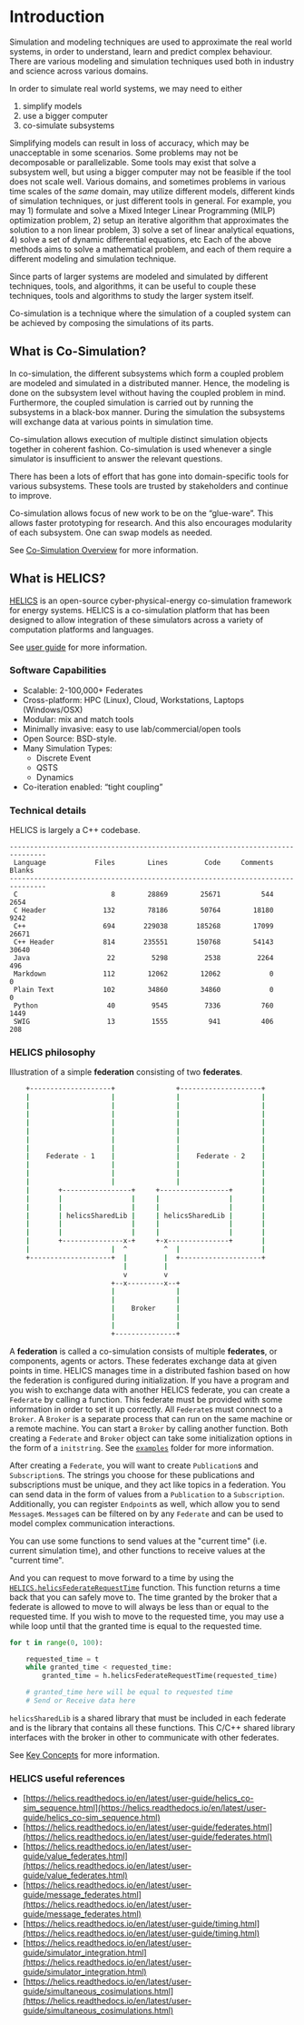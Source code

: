 # Introduction

Simulation and modeling techniques are used to approximate the real world systems, in order to understand, learn and predict complex behaviour. There are various modeling and simulation techniques used both in industry and science across various domains.

In order to simulate real world systems, we may need to either

1) simplify models
2) use a bigger computer
3) co-simulate subsystems

Simplifying models can result in loss of accuracy, which may be unacceptable in some scenarios.
Some problems may not be decomposable or parallelizable.
Some tools may exist that solve a subsystem well, but using a bigger computer may not be feasible if the tool does not scale well.
Various domains, and sometimes problems in various time scales of the _same_ domain, may utilize different models, different kinds of simulation techniques, or just different tools in general.
For example, you may 1) formulate and solve a Mixed Integer Linear Programming (MILP) optimization problem, 2) setup an iterative algorithm that approximates the solution to a non linear problem, 3) solve a set of linear analytical equations, 4) solve a set of dynamic differential equations, etc
Each of the above methods aims to solve a mathematical problem, and each of them require a different modeling and simulation technique.

Since parts of larger systems are modeled and simulated by different techniques, tools, and algorithms, it can be useful to couple these techniques, tools and algorithms to study the larger system itself.

Co-simulation is a technique where the simulation of a coupled system can be achieved by composing the simulations of its parts.

## What is Co-Simulation?

In co-simulation, the different subsystems which form a coupled problem are modeled and simulated in a distributed manner.
Hence, the modeling is done on the subsystem level without having the coupled problem in mind.
Furthermore, the coupled simulation is carried out by running the subsystems in a black-box manner.
During the simulation the subsystems will exchange data at various points in simulation time.

Co-simulation allows execution of multiple distinct simulation objects together in coherent fashion.
Co-simulation is used whenever a single simulator is insufficient to answer the relevant questions.

There has been a lots of effort that has gone into domain-specific tools for various subsystems.
These tools are trusted by stakeholders and continue to improve.

Co-simulation allows focus of new work to be on the “glue-ware”.
This allows faster prototyping for research.
And this also encourages modularity of each subsystem.
One can swap models as needed.

See [Co-Simulation Overview](https://helics.readthedocs.io/en/latest/user-guide/co-simulation_overview.html) for more information.

## What is HELICS?

[HELICS](https://helics.readthedocs.io/en/latest/) is an open-source cyber-physical-energy co-simulation framework for energy systems.
HELICS is a co-simulation platform that has been designed to allow integration of these simulators across a variety of computation platforms and languages.

See [user guide](https://helics.readthedocs.io/en/latest/user-guide/index.html) for more information.

### Software Capabilities

- Scalable: 2-100,000+ Federates
- Cross-platform: HPC (Linux), Cloud, Workstations, Laptops (Windows/OSX)
- Modular: mix and match tools
- Minimally invasive: easy to use lab/commercial/open tools
- Open Source: BSD-style.
- Many Simulation Types:
    - Discrete Event
    - QSTS
    - Dynamics
- Co-iteration enabled: “tight coupling”

### Technical details

HELICS is largely a C++ codebase.

```
-------------------------------------------------------------------------------
 Language            Files        Lines         Code     Comments       Blanks
-------------------------------------------------------------------------------
 C                       8        28869        25671          544         2654
 C Header              132        78186        50764        18180         9242
 C++                   694       229038       185268        17099        26671
 C++ Header            814       235551       150768        54143        30640
 Java                   22         5298         2538         2264          496
 Markdown              112        12062        12062            0            0
 Plain Text            102        34860        34860            0            0
 Python                 40         9545         7336          760         1449
 SWIG                   13         1555          941          406          208
```

### HELICS philosophy

Illustration of a simple **federation** consisting of two **federates**.

```bash
    +--------------------+               +--------------------+
    |                    |               |                    |
    |                    |               |                    |
    |                    |               |                    |
    |                    |               |                    |
    |                    |               |                    |
    |                    |               |                    |
    |                    |               |                    |
    |    Federate - 1    |               |    Federate - 2    |
    |                    |               |                    |
    |                    |               |                    |
    |                    |               |                    |
    |       +-----------------+     +-----------------+       |
    |       |                 |     |                 |       |
    |       |                 |     |                 |       |
    |       | helicsSharedLib |     | helicsSharedLib |       |
    |       |                 |     |                 |       |
    |       |                 |     |                 |       |
    |       +---------------x-+     +-x---------------+       |
    |                    |  ^         ^  |                    |
    +--------------------+  |         |  +--------------------+
                            |         |
                            v         v
                         +--x---------x--+
                         |               |
                         |               |
                         |    Broker     |
                         |               |
                         |               |
                         +---------------+
```

A **federation** is called a co-simulation consists of multiple **federates**, or components, agents or actors.
These federates exchange data at given points in time.
HELICS manages time in a distributed fashion based on how the federation is configured during initialization.
If you have a program and you wish to exchange data with another HELICS federate, you can create a `Federate` by calling a function.
This federate must be provided with some information in order to set it up correctly.
All `Federate`s must connect to a `Broker`.
A `Broker` is a separate process that can run on the same machine or a remote machine.
You can start a `Broker` by calling another function.
Both creating a `Federate` and `Broker` object can take some initialization options in the form of a `initstring`.
See the [`examples`](https://github.com/GMLC-TDC/HELICS-Examples) folder for more information.

After creating a `Federate`, you will want to create `Publication`s and `Subscription`s.
The strings you choose for these publications and subscriptions must be unique, and they act like topics in a federation.
You can send data in the form of values from a `Publication` to a `Subscription`.
Additionally, you can register `Endpoint`s as well, which allow you to send `Message`s.
`Message`s can be filtered on by any `Federate` and can be used to model complex communication interactions.

You can use some functions to send values at the "current time" (i.e. current simulation time), and other functions to receive values at the "current time".

And you can request to move forward to a time by using the [`HELICS.helicsFederateRequestTime`](@ref) function.
This function returns a time back that you can safely move to.
The time granted by the broker that a federate is allowed to move to will always be less than or equal to the requested time.
If you wish to move to the requested time, you may use a while loop until that the granted time is equal to the requested time.

```python
for t in range(0, 100):

    requested_time = t
    while granted_time < requested_time:
        granted_time = h.helicsFederateRequestTime(requested_time)

    # granted_time here will be equal to requested time
    # Send or Receive data here
```

`helicsSharedLib` is a shared library that must be included in each federate and is the library that contains all these functions.
This C/C++ shared library interfaces with the broker in other to communicate with other federates.

See [Key Concepts](https://helics.readthedocs.io/en/latest/user-guide/helics_key_concepts.html) for more information.

### HELICS useful references

- [https://helics.readthedocs.io/en/latest/user-guide/helics_co-sim_sequence.html](https://helics.readthedocs.io/en/latest/user-guide/helics_co-sim_sequence.html)
- [https://helics.readthedocs.io/en/latest/user-guide/federates.html](https://helics.readthedocs.io/en/latest/user-guide/federates.html)
- [https://helics.readthedocs.io/en/latest/user-guide/value_federates.html](https://helics.readthedocs.io/en/latest/user-guide/value_federates.html)
- [https://helics.readthedocs.io/en/latest/user-guide/message_federates.html](https://helics.readthedocs.io/en/latest/user-guide/message_federates.html)
- [https://helics.readthedocs.io/en/latest/user-guide/timing.html](https://helics.readthedocs.io/en/latest/user-guide/timing.html)
- [https://helics.readthedocs.io/en/latest/user-guide/simulator_integration.html](https://helics.readthedocs.io/en/latest/user-guide/simulator_integration.html)
- [https://helics.readthedocs.io/en/latest/user-guide/simultaneous_cosimulations.html](https://helics.readthedocs.io/en/latest/user-guide/simultaneous_cosimulations.html)
